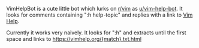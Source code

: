 VimHelpBot is a cute little bot which lurks on [r/vim](https://reddit.com/r/vim) as [u/vim-help-bot](https://www.reddit.com/user/vim-help-bot). It looks for comments containing ":h help-topic" and replies with a link to [Vim Help](https://vimhelp.org/).

Currently it works very naively. It looks for ":h" and extracts until the first space and links to https://vimhelp.org/{match}.txt.html
